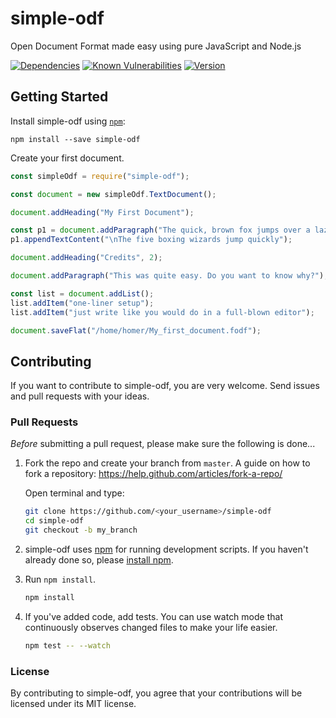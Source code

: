 # simple-odf

Open Document Format made easy using pure JavaScript and Node.js

[![Dependencies](https://david-dm.org/connium/simple-odf.svg)](https://david-dm.org/connium/simple-odf)
[![Known Vulnerabilities](https://snyk.io/test/github/connium/simple-odf/badge.svg)](https://snyk.io/test/github/connium/simple-odf)
[![Version](https://img.shields.io/npm/v/simple-odf.svg)](https://www.npmjs.com/package/simple-odf)

## Getting Started

Install simple-odf using [`npm`](https://www.npmjs.com/):

```
npm install --save simple-odf
```

Create your first document.

```javascript
const simpleOdf = require("simple-odf");

const document = new simpleOdf.TextDocument();

document.addHeading("My First Document");

const p1 = document.addParagraph("The quick, brown fox jumps over a lazy dog.");
p1.appendTextContent("\nThe five boxing wizards jump quickly");

document.addHeading("Credits", 2);

document.addParagraph("This was quite easy. Do you want to know why?");

const list = document.addList();
list.addItem("one-liner setup");
list.addItem("just write like you would do in a full-blown editor");

document.saveFlat("/home/homer/My_first_document.fodf");
```

## Contributing

If you want to contribute to simple-odf, you are very welcome. Send issues and pull requests with your ideas.

### Pull Requests

*Before* submitting a pull request, please make sure the following is done...

1. Fork the repo and create your branch from `master`. A guide on how to fork a
   repository: https://help.github.com/articles/fork-a-repo/

   Open terminal and type:

   ```sh
   git clone https://github.com/<your_username>/simple-odf
   cd simple-odf
   git checkout -b my_branch
   ```

2. simple-odf uses [npm](https://www.npmjs.com) for
   running development scripts. If you haven't already done so, please
   [install npm](https://docs.npmjs.com/).

3. Run `npm install`.

   ```sh
   npm install
   ```

4. If you've added code, add tests. You can use watch mode that continuously observes changed files to make your life easier.

   ```sh
   npm test -- --watch
   ```

### License

By contributing to simple-odf, you agree that your contributions will be licensed under its MIT license.
